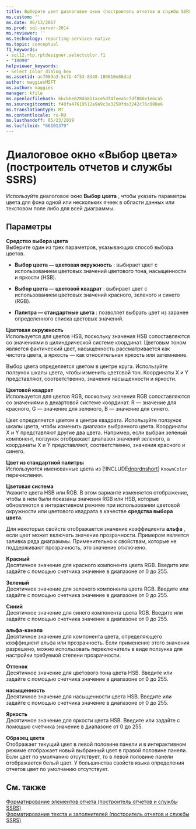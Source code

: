 ```yaml
---
title: Выберите цвет диалоговое окно (построитель отчетов и службы SSRS) | Документация Майкрософт
ms.custom: ''
ms.date: 06/13/2017
ms.prod: sql-server-2014
ms.reviewer: ''
ms.technology: reporting-services-native
ms.topic: conceptual
f1_keywords:
- sql12.rtp.rptdesigner.selectcolor.f1
- "10090"
helpviewer_keywords:
- Select Color dialog box
ms.assetid: ac7089a3-5c7b-4f53-8348-180610e86da2
author: maggiesMSFT
ms.author: maggies
manager: kfile
ms.openlocfilehash: 6bcbbe828da811ace5df4feea5cfdf888e1e6ca5
ms.sourcegitcommit: f40fa47619512a9a9c3e3258fda3242c76c008e6
ms.translationtype: MT
ms.contentlocale: ru-RU
ms.lasthandoff: 05/23/2019
ms.locfileid: "66101379"
---
```

# <a name="select-color-dialog-box-report-builder-and-ssrs"></a>Диалоговое окно «Выбор цвета» (построитель отчетов и службы SSRS)
  Используйте диалоговое окно **Выбор цвета** , чтобы указать параметры цвета для фона одной или нескольких ячеек в области данных или текстовом поле либо для всей диаграммы.  
  
## <a name="options"></a>Параметры  
 **Средство выбора цвета**  
 Выберите один из трех параметров, указывающих способ выбора цветов.  
  
-   **Выбор цвета — цветовая окружность** : выбирает цвет с использованием цветовых значений цветового тона, насыщенности и яркости (HSB).  
  
-   **Выбор цвета — цветовой квадрат** : выбирает цвет с использованием цветовых значений красного, зеленого и синего (RGB).  
  
-   **Палитра — стандартные цвета** : позволяет выбрать цвет из заранее определенного списка цветовых значений.  
  
 **Цветовая окружность**  
 Используется для цветов HSB, поскольку значения HSB сопоставляются со значениями в цилиндрической системе координат. Цветовым тоном является фактический цвет, насыщенность рассматривается как чистота цвета, а яркость — как относительная яркость или затемнение.  
  
 Выбор цвета определяется цветом в центре круга. Используйте ползунок шкалы цвета, чтобы изменить цветовой тон. Координаты X и Y представляют, соответственно, значения насыщенности и яркости.  
  
 **Цветовой квадрат**  
 Используется для цветов RGB, поскольку значения RGB сопоставляются со значениями в декартовой системе координат. R — значение для красного, G — значение для зеленого, B — значение для синего.  
  
 Цвет определяется цветом в центре квадрата. Используйте ползунок шкалы цвета, чтобы изменить диапазон выбранного цвета. Координаты X и Y представляют другие два цвета. Например, если выбран зеленый компонент, ползунок отображает диапазон значений зеленого, а координаты X и Y представляют, соответственно, значения красного и синего.  
  
 **Цвет из стандартной палитры**  
 Используются именованные цвета из [!INCLUDE[dnprdnshort](../includes/dnprdnshort-md.md)] `KnownColor` перечисления.  
  
 **Цветовая система**  
 Укажите цвета HSB или RGB. В этом варианте изменяется отображение, чтобы в нем были показаны значения RGB или HSB, которые обновляются в интерактивном режиме при использовании цветовой окружности или цветового квадрата в качестве **средства выбора цвета**.  
  
 Для некоторых свойств отображается значение коэффициента **альфа** , если цвет может включать значение прозрачности. Примером является заливка ряда диаграммы. Применительно к свойствам, которые не поддерживают прозрачность, это значение отключено.  
  
 **Красный**  
 Десятичное значение для красного компонента цвета RGB. Введите или задайте с помощью счетчика значение в диапазоне от 0 до 255.  
  
 **Зеленый**  
 Десятичное значение для зеленого компонента цвета RGB. Введите или задайте с помощью счетчика значение в диапазоне от 0 до 255.  
  
 **Синий**  
 Десятичное значение для синего компонента цвета RGB. Введите или задайте с помощью счетчика значение в диапазоне от 0 до 255.  
  
 **альфа-канала**  
 Десятичное значение для компонента цвета, определяющего коэффициент альфа или прозрачность. Если применение этого значения разрешено, можно использовать переключатель в виде ползунка для настройки требуемой степени прозрачности.  
  
 **Оттенок**  
 Десятичное значение для цветового тона цвета HSB. Введите или задайте с помощью счетчика значение в диапазоне от 0 до 255.  
  
 **насыщенность**  
 Десятичное значение для насыщенности цвета HSB. Введите или задайте с помощью счетчика значение в диапазоне от 0 до 255.  
  
 **Яркость**  
 Десятичное значение для яркости цвета HSB. Введите или задайте с помощью счетчика значение в диапазоне от 0 до 255.  
  
 **Образец цвета**  
 Отображает текущий цвет в левой половине панели и в интерактивном режиме отображает новый выбранный цвет в правой половине панели. Если цвет по умолчанию отсутствует, то в левой половине панели отображается белый цвет. У большинства свойств языка определения отчетов цвет по умолчанию отсутствует.  
  
## <a name="see-also"></a>См. также  
 [Форматирование элементов отчета (построитель отчетов и службы SSRS)](report-design/formatting-report-items-report-builder-and-ssrs.md)   
 [Форматирование текста и заполнителей (построитель отчетов и службы SSRS)](report-design/formatting-text-and-placeholders-report-builder-and-ssrs.md)  
  
  
